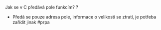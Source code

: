 Jak se v C předává pole funkcím?
?
- Předá se pouze adresa pole, informace o velikosti se ztratí, je potřeba zařídit jinak
#prpa
<!--SR:!2023-11-23,1,210--> 